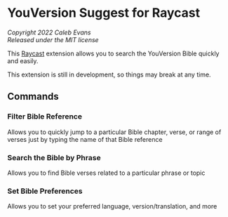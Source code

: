 # YouVersion Suggest for Raycast

_Copyright 2022 Caleb Evans_  
_Released under the MIT license_

This [Raycast][raycast] extension allows you to search the YouVersion Bible
quickly and easily.

[raycast]: https://www.raycast.com/

This extension is still in development, so things may break at any time.

## Commands

### Filter Bible Reference

Allows you to quickly jump to a particular Bible chapter, verse, or range of verses just by typing the name of that Bible reference

### Search the Bible by Phrase

Allows you to find Bible verses related to a particular phrase or topic

### Set Bible Preferences

Allows you to set your preferred language, version/translation, and more
